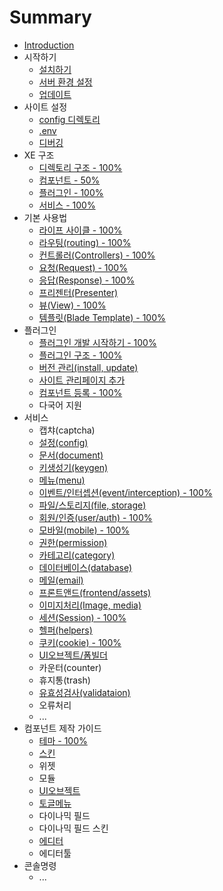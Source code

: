 # Summary

* [Introduction](README.md)
* 시작하기
   * [설치하기](installation.md)
   * [서버 환경 설정](server-configuration.md)
   * [업데이트](update.md)
* 사이트 설정
   * [config 디렉토리](configurations.md)
   * [.env](env.md)
   * [디버깅](debugging.md)
* XE 구조
   * [디렉토리 구조 - 100%](structure.md)
   * [컴포넌트 - 50%](components.md)
   * [플러그인 - 100%](plugin.md)
   * [서비스 - 100%](service.md)
* 기본 사용법
   * [라이프 사이클 - 100%](lifecycle.md)
   * [라우팅(routing) - 100%](routing.md)
   * [컨트롤러(Controllers) - 100%](controllers.md)
   * [요청(Request) - 100%](request.md)
   * [응답(Response) - 100%](response.md)
   * [프리젠터(Presenter)](presenter.md)
   * [뷰(View) - 100%](view.md)
   * [템플릿(Blade Template) - 100%](blade.md)
* 플러그인
   * [플러그인 개발 시작하기 - 100%](plugin-generation.md)
   * [플러그인 구조 - 100%](plugin-structure.md)
   * [버전 관리(install, update)](plugin-versions.md)
   * [사이트 관리페이지 추가](plugin-settings.md)
   * [컴포넌트 등록 - 100%](plugin-component.md)
   * 다국어 지원
* 서비스
   * 캡챠(captcha)
   * [설정(config)](service-config.md)
   * [문서(document)](service-document.md)
   * [키생성기(keygen)](service-keygen.md)
   * [메뉴(menu)](service-menu.md)
   * [이벤트/인터셉션(event/interception) - 100%](service-interception.md)
   * [파일/스토리지(file, storage)](service-storage.md)
   * [회원/인증(user/auth) - 100%](service-user.md)
   * [모바일(mobile) - 100%](service-mobile.md)
   * [권한(permission)](service-permission.md)
   * [카테고리(category)](service-category.md)
   * [데이터베이스(database)](service-database.md)
   * [메일(email)](service-email.md)
   * [프론트앤드(frontend/assets)](service-frontend.md)
   * [이미지처리(Image, media)](service-media.md)
   * [세션(Session) - 100%](service-session.md)
   * [헬퍼(helpers)](service-helpers.md)
   * [쿠키(cookie) - 100%](service-cookie.md)
   * [UI오브젝트/폼빌더](service-uiobject.md)
   * 카운터(counter)
   * 휴지통(trash)
   * [유효성검사(validataion)](service-validataion.md)
   * 오류처리
   * ...
* 컴포넌트 제작 가이드
   * [테마 - 100%](component-theme.md)
   * [스킨](component-skin.md)
   * 위젯
   * 모듈
   * [UI오브젝트](component-uiobject.md)
   * [토글메뉴](component-togglemenu.md)
   * 다이나믹 필드
   * 다이나믹 필드 스킨
   * [에디터](component-editor.md)
   * 에디터툴
* 콘솔명령
   * ...

